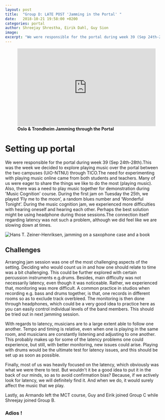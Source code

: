 ```yaml
---
layout: post
title:  "Group D: LATE POST 'Jamming in the Portal' "
date:   2018-10-21 19:58:00 +0200
categories: portal
author: Shreejay Shrestha, Eirik Dahl, Guy Sion
image:
excerpt: "We were responsible for the portal during week 39 (Sep 24th-28th).This was the week we decided to explore playing music over the portal between the two campuses (UiO-NTNU) through TICO.The need for experimenting with playing music online came from both students and teachers. Many of us were eager to share the things we like to do the most (playing music). Also, there was a need to play music together for demonstration during 'Music Cognition' course. During the first jam on Tuesday the 25th, we played ‘Fly me to the moon’, a random blues number and ‘Wonderful Tonight’. During the music cognition jam, we experienced more difficulties with hearing oneself and hearing each other. Perhaps the best solution might be using headphone during those sessions.The connection itself regarding latency was not such a problem, although we did feel like we are slowing down at times."
---
```


<figure>
<iframe width="450" height="253" src="https://www.youtube.com/embed/r7ivQvgrcYo" frameborder="0" allow="autoplay; encrypted-media" allowfullscreen align="middle"></iframe>
<figcaption><strong>Oslo & Trondheim Jamming through the Portal</strong></figcaption>
</figure>

# Setting up portal

We were responsible for the portal during week 39 (Sep 24th-28th).This was the week we decided to explore playing music over the portal between the two campuses (UiO-NTNU) through TICO.The need for experimenting with playing music online came from both students and teachers. Many of us were eager to share the things we like to do the most (playing music). Also, there was a need to play music together for demonstration during 'Music Cognition' course. During the first jam on Tuesday the 25th, we played ‘Fly me to the moon’, a random blues number and ‘Wonderful Tonight’. During the music cognition jam, we experienced more difficulties with hearing oneself and hearing each other. Perhaps the best solution might be using headphone during those sessions.The connection itself regarding latency was not such a problem, although we did feel like we are slowing down at times.

![Hans T. Zeiner-Henriksen, jamming on a saxophone case and a book](https://drive.google.com/uc?export=view&amp;id=1FhoiWvQDwp7DXDcCA-symofnwZM4vtWk "Hans T. Zeiner-Henriksen, jamming on a saxophone case and a book")

## Challenges

Arranging jam session was one of the most challenging aspects of the setting. Deciding who would count us in and how one should relate to time was a bit challenging. This could be further explored with certain percussion instruments e.g.drums. Besides, main difficulty was not necessarily latency, even though it was noticeable. Rather, we experienced that, monitoring was more difficult. A common practice in studios when recording e.g. bass and drums together, is that, one records in different rooms so as to exclude track overbleed. The monitoring is then done through headphones, which could be a very good idea to practice here as you can easily control individual levels of the band members. This should be tried out in next jamming session.

With regards to latency, musicians are to a large extent able to follow one another. Tempo and timing is relative, even when one is playing in the same room, and musicians are constantly listening and adjusting to one another. This probably makes up for some of the latency problems one could experience, but still, with better monitoring, new issues could arise. Playing with drums would be the ultimate test for latency issues, and this should be set up as soon as possible.

Finally, most of us was heavily focused on the latency, which obviously was what we were there to test. But wouldn't it be a good idea to put it in the back of our minds, so as to avoid confirmation bias? Because, if we actively look for latency, we will definitely find it. And when we do, it would surely affect the music that we play.

Lastly, as Armando left the MCT course, Guy and Eirik joined Group C while Shreejay joined Group B.
### Adios !
